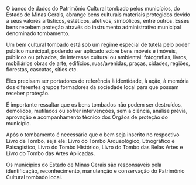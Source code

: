 O banco de dados do Patrimônio Cultural tombado pelos municípios, do Estado de Minas Gerais, abrange bens culturais materiais protegidos devido a seus valores artísticos, estéticos, afetivos, simbólicos, entre outros. Esses bens recebem proteção através do instrumento administrativo municipal denominado tombamento.

Um bem cultural tombado está sob um regime especial de tutela pelo poder público municipal, podendo ser aplicado sobre bens móveis e imóveis, públicos ou privados, de interesse cultural ou ambiental: fotografias, livros, mobiliários obras de arte, edifícios, ruas/avenidas, praças, cidades, regiões, florestas, cascatas, sítios etc.

Eles precisam ser portadores de referência à identidade, à ação, à memória dos diferentes grupos formadores da sociedade local para que possam receber proteção.

É importante ressaltar que os bens tombados não podem ser destruídos, demolidos, mutilados ou sofrer intervenções, sem a ciência, análise prévia, aprovação e acompanhamento técnico dos Órgãos de proteção do município.

Após o tombamento é necessário que o bem seja inscrito no respectivo Livro de Tombo, seja ele: Livro do Tombo Arqueológico, Etnográfico e Paisagístico, Livro do Tombo Histórico, Livro do Tombo das Belas Artes e Livro do Tombo das Artes Aplicadas.

Os municípios do Estado de Minas Gerais são responsáveis pela identificação, reconhecimento, manutenção e conservação do Patrimônio Cultural tombado local.
